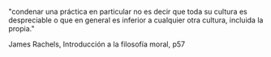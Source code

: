 "condenar una práctica en particular no es decir que toda su cultura es despreciable o que en general es inferior a cualquier otra cultura, incluida la propia."

James Rachels, Introducción a la filosofía moral, p57